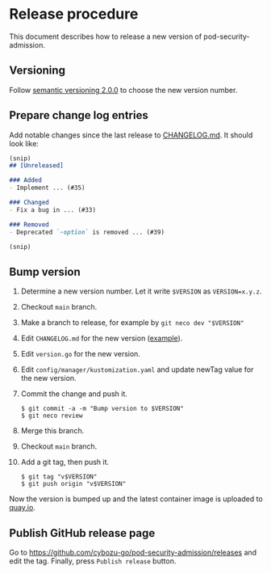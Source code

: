 Release procedure
=================

This document describes how to release a new version of pod-security-admission.

Versioning
----------

Follow [semantic versioning 2.0.0][semver] to choose the new version number.

Prepare change log entries
--------------------------

Add notable changes since the last release to [CHANGELOG.md](CHANGELOG.md).
It should look like:

```markdown
(snip)
## [Unreleased]

### Added
- Implement ... (#35)

### Changed
- Fix a bug in ... (#33)

### Removed
- Deprecated `-option` is removed ... (#39)

(snip)
```

Bump version
------------

1. Determine a new version number.  Let it write `$VERSION` as `VERSION=x.y.z`.
1. Checkout `main` branch.
1. Make a branch to release, for example by `git neco dev "$VERSION"`
1. Edit `CHANGELOG.md` for the new version ([example][]).
1. Edit `version.go` for the new version.
1. Edit `config/manager/kustomization.yaml` and update newTag value for the new version.
1. Commit the change and push it.

    ```console
    $ git commit -a -m "Bump version to $VERSION"
    $ git neco review
    ```
1. Merge this branch.
1. Checkout `main` branch.
1. Add a git tag, then push it.

    ```console
    $ git tag "v$VERSION"
    $ git push origin "v$VERSION"

Now the version is bumped up and the latest container image is uploaded to [quay.io](https://quay.io/cybozu/pod-security-admission).

Publish GitHub release page
---------------------------

Go to https://github.com/cybozu-go/pod-security-admission/releases and edit the tag.
Finally, press `Publish release` button.


[semver]: https://semver.org/spec/v2.0.0.html
[example]: https://github.com/cybozu-go/etcdpasswd/commit/77d95384ac6c97e7f48281eaf23cb94f68867f79
